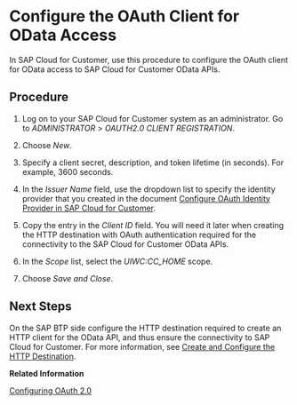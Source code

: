 <!-- loio2c9c02d7d19748eea0d2482093f04278 -->

# Configure the OAuth Client for OData Access

In SAP Cloud for Customer, use this procedure to configure the OAuth client for OData access to SAP Cloud for Customer OData APIs.



<a name="loio2c9c02d7d19748eea0d2482093f04278__steps_e5f_ysd_l2b"/>

## Procedure

1.  Log on to your SAP Cloud for Customer system as an administrator. Go to *ADMINISTRATOR* \> *OAUTH2.0 CLIENT REGISTRATION*.

2.  Choose *New*.

3.  Specify a client secret, description, and token lifetime \(in seconds\). For example, 3600 seconds.

4.  In the *Issuer Name* field, use the dropdown list to specify the identity provider that you created in the document [Configure OAuth Identity Provider in SAP Cloud for Customer](configure-oauth-identity-provider-in-sap-cloud-for-customer-40d20a2.md).

5.  Copy the entry in the *Client ID* field. You will need it later when creating the HTTP destination with OAuth authentication required for the connectivity to the SAP Cloud for Customer OData APIs.

6.  In the *Scope* list, select the *UIWC:CC\_HOME* scope.

7.  Choose *Save and Close*.




<a name="loio2c9c02d7d19748eea0d2482093f04278__postreq_f5f_ysd_l2b"/>

## Next Steps

On the SAP BTP side configure the HTTP destination required to create an HTTP client for the OData API, and thus ensure the connectivity to SAP Cloud for Customer. For more information, see [Create and Configure the HTTP Destination](create-and-configure-the-http-destination-21e50d8.md).

**Related Information**  


[Configuring OAuth 2.0](https://help.sap.com/viewer/65de2977205c403bbc107264b8eccf4b/Cloud/en-US/7e658b3e4cea4a79b035d0f1d2798c1f.html)

